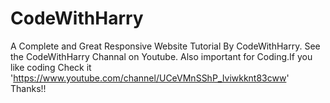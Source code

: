 # CodeWithHarry
 A Complete and Great Responsive Website Tutorial By CodeWithHarry.
 See the CodeWithHarry Channal on Youtube.
 Also important for Coding.If you like coding Check it 'https://www.youtube.com/channel/UCeVMnSShP_Iviwkknt83cww'
 Thanks!!
